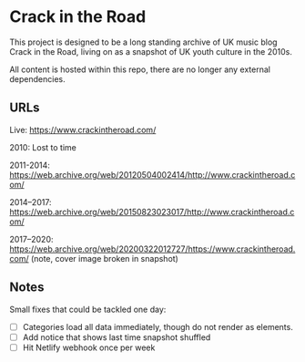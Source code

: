 # Crack in the Road
This project is designed to be a long standing archive of UK music blog Crack in the Road, living on as a snapshot of UK youth culture in the 2010s.

All content is hosted within this repo, there are no longer any external dependencies.


## URLs
Live: https://www.crackintheroad.com/


2010: Lost to time

2011-2014: https://web.archive.org/web/20120504002414/http://www.crackintheroad.com/

2014–2017: https://web.archive.org/web/20150823023017/http://www.crackintheroad.com/

2017–2020: https://web.archive.org/web/20200322012727/https://www.crackintheroad.com/ (note, cover image broken in snapshot)


## Notes
Small fixes that could be tackled one day:

- [ ] Categories load all data immediately, though do not render as elements.
- [ ] Add notice that shows last time snapshot shuffled
- [ ] Hit Netlify webhook once per week
